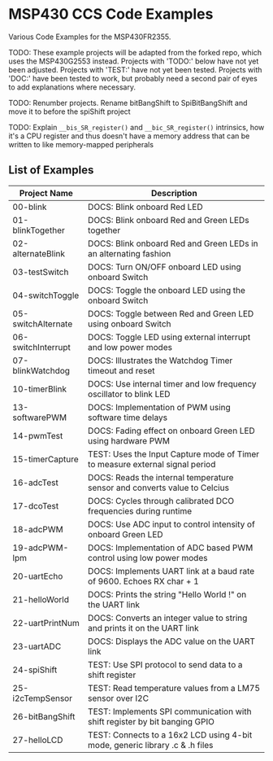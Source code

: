 # MSP430 CCS Code Examples
Various Code Examples for the MSP430FR2355.

TODO: These example projects will be adapted from the forked repo, which uses the MSP430G2553 instead. Projects with 'TODO:' below have not yet been adjusted. Projects with 'TEST:' have not yet been tested. Projects with 'DOC:' have been tested to work, but probably need a second pair of eyes to add explanations where necessary. 

TODO: Renumber projects. Rename bitBangShift to SpiBitBangShift and move it to before the spiShift project

TODO: Explain `__bis_SR_register()` and `__bic_SR_register()` intrinsics, how it's a CPU register and thus doesn't have a memory address that can be written to like memory-mapped peripherals

## List of Examples
| Project Name          | Description   |
| ----------------------|---------------|
| 00-blink              | DOCS: Blink onboard Red LED
| 01-blinkTogether      | DOCS: Blink onboard Red and Green LEDs together
| 02-alternateBlink     | DOCS: Blink onboard Red and Green LEDs in an alternating fashion
| 03-testSwitch         | DOCS: Turn ON/OFF onboard LED using onboard Switch
| 04-switchToggle       | DOCS: Toggle the onboard LED using the onboard Switch
| 05-switchAlternate    | DOCS: Toggle between Red and Green LED using onboard Switch
| 06-switchInterrupt    | DOCS: Toggle LED using external interrupt and low power modes 
| 07-blinkWatchdog      | DOCS: Illustrates the Watchdog Timer timeout and reset 
| 10-timerBlink         | DOCS: Use internal timer and low frequency oscillator to blink LED
| 13-softwarePWM        | DOCS: Implementation of PWM using software time delays
| 14-pwmTest            | DOCS: Fading effect on onboard Green LED using hardware PWM
| 15-timerCapture       | TEST: Uses the Input Capture mode of Timer to measure external signal period
| 16-adcTest            | DOCS: Reads the internal temperature sensor and converts value to Celcius
| 17-dcoTest            | DOCS: Cycles through calibrated DCO frequencies during runtime
| 18-adcPWM             | DOCS: Use ADC input to control intensity of onboard Green LED
| 19-adcPWM-lpm         | DOCS: Implementation of ADC based PWM control using low power modes
| 20-uartEcho           | DOCS: Implements UART link at a baud rate of 9600. Echoes RX char + 1
| 21-helloWorld         | DOCS: Prints the string "Hello World !" on the UART link
| 22-uartPrintNum       | DOCS: Converts an integer value to string and prints it on the UART link
| 23-uartADC            | DOCS: Displays the ADC value on the UART link
| 24-spiShift           | TEST: Use SPI protocol to send data to a shift register
| 25-i2cTempSensor      | TEST: Read temperature values from a LM75 sensor over I2C
| 26-bitBangShift       | TEST: Implements SPI communication with shift register by bit banging GPIO
| 27-helloLCD           | TEST: Connects to a 16x2 LCD using 4-bit mode, generic library .c & .h files
